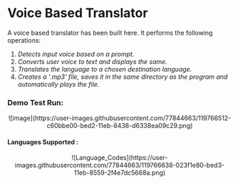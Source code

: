 # Voice Based Translator
A voice based translator has been built here. It performs the following operations:

1. *Detects input voice based on a prompt.* 
2. *Converts user voice to text and displays the same.*
3. *Translates the language to a chosen destination language.*
4. *Creates a '.mp3' file, saves it in the same directory as the program and automatically plays the file.* 

### Demo Test Run:

<p align="center">
![image](https://user-images.githubusercontent.com/77844663/119766512-c60bbe00-bed2-11eb-8438-d6338ea09c29.png)
</p>

#### Languages Supported :
<p align="center">
![Language_Codes](https://user-images.githubusercontent.com/77844663/119766638-023f1e80-bed3-11eb-8559-2f4e7dc5668a.png)
</p>
